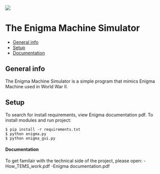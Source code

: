 <div align="left" height='50%' width='50%'><img src="ciphering.png"><h1>The Enigma Machine Simulator</hi></div>

* [General info](#general-info)
* [Setup](#setup)
* [Documentation](#documentation)

## General info
The Enigma Machine Simulator is a simple program that mimics Enigma Machine used in World War II.

## Setup
To search for install requirements, view Enigma documentation pdf.
To install modules and run project:

```
$ pip install -r requirements.txt
$ python enigma.py
$ python enigma_gui.py
```

#### Documentation
To get familair with the technical side of the project, please open:
-How_TEMS_work.pdf
-Enigma documentation.pdf
